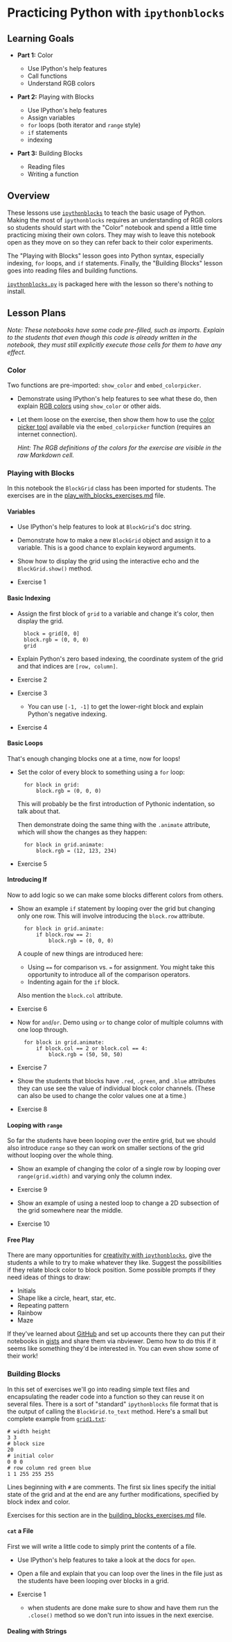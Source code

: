 # Practicing Python with `ipythonblocks`

## Learning Goals

- **Part 1:** Color
    - Use IPython's help features
    - Call functions
    - Understand RGB colors

- **Part 2:** Playing with Blocks
    - Use IPython's help features
    - Assign variables
    - `for` loops (both iterator and `range` style)
    - `if` statements
    - indexing

- **Part 3:** Building Blocks
    - Reading files
    - Writing a function

## Overview

These lessons use [`ipythonblocks`][] to teach the basic usage of Python.
Making the most of `ipythonblocks` requires an understanding of RGB colors
so students should start with the "Color" notebook and spend a little time
practicing mixing their own colors. They may wish to leave this notebook
open as they move on so they can refer back to their color experiments.

The "Playing with Blocks" lesson goes into Python syntax, especially
indexing, `for` loops, and `if` statements. Finally, the "Building Blocks"
lesson goes into reading files and building functions.

[`ipythonblocks.py`][] is packaged here with the lesson so there's nothing
to install.

## Lesson Plans

*Note: These notebooks have some code pre-filled, such as imports.
Explain to the students that even though this code is already written in the
notebook, they must still explicitly execute those cells for them to have
any effect.*

### Color

Two functions are pre-imported: `show_color` and `embed_colorpicker`.

- Demonstrate using IPython's help features to see what these do, then explain
  [RGB colors][RGB] using `show_color` or other aids.

- Let them loose on the exercise, then show them how to use the [color picker
  tool][colorpicker] available via the `embed_colorpicker` function (requires an
  internet connection).

    *Hint: The RGB definitions of the colors for the exercise are visible in the
    raw Markdown cell.*

### Playing with Blocks

In this notebook the `BlockGrid` class has been imported for students.
The exercises are in the [play_with_blocks_exercises.md][playing exercises]
file.

#### Variables

- Use IPython's help features to look at `BlockGrid`'s doc string.

- Demonstrate how to make a new `BlockGrid` object and assign it to a variable.
  This is a good chance to explain keyword arguments.

- Show how to display the grid using the interactive echo and the
  `BlockGrid.show()` method.

- Exercise 1

#### Basic Indexing

- Assign the first block of `grid` to a variable and change it's color,
  then display the grid.

        block = grid[0, 0]
        block.rgb = (0, 0, 0)
        grid

- Explain Python's zero based indexing, the coordinate system of the grid
  and that indices are `[row, column]`.

- Exercise 2

- Exercise 3
    - You can use `[-1, -1]` to get the lower-right block and explain
      Python's negative indexing.

- Exercise 4

#### Basic Loops

That's enough changing blocks one at a time, now for loops!

- Set the color of every block to something using a `for` loop:

        for block in grid:
            block.rgb = (0, 0, 0)

    This will probably be the first introduction of Pythonic indentation,
    so talk about that.

    Then demonstrate doing the same thing with the `.animate` attribute,
    which will show the changes as they happen:

        for block in grid.animate:
            block.rgb = (12, 123, 234)

- Exercise 5

#### Introducing If

Now to add logic so we can make some blocks different colors from others.

- Show an example `if` statement by looping over the grid but changing only
  one row. This will involve introducing the `block.row` attribute.

        for block in grid.animate:
            if block.row == 2:
                block.rgb = (0, 0, 0)

    A couple of new things are introduced here:

    - Using `==` for comparison vs. `=` for assignment.
      You might take this opportunity to introduce all of the comparison
      operators.
    - Indenting again for the `if` block.

    Also mention the `block.col` attribute.

- Exercise 6

- Now for `and`/`or`. Demo using `or` to change color of multiple columns
  with one loop through.

        for block in grid.animate:
            if block.col == 2 or block.col == 4:
                block.rgb = (50, 50, 50)

- Exercise 7

- Show the students that blocks have `.red`, `.green`, and `.blue` attributes
  they can use see the value of individual block color channels. (These can
  also be used to change the color values one at a time.)

- Exercise 8

#### Looping with `range`

So far the students have been looping over the entire grid, but we should also
introduce `range` so they can work on smaller sections of the grid without
looping over the whole thing.

- Show an example of changing the color of a single row by looping over
  `range(grid.width)` and varying only the column index.

- Exercise 9

- Show an example of using a nested loop to change a 2D subsection of the
  grid somewhere near the middle.

- Exercise 10

#### Free Play

There are many opportunities for [creativity with `ipythonblocks`][fun blocks],
give the students a while to try to make whatever they like. Suggest the
possibilities if they relate block color to block position. Some possible
prompts if they need ideas of things to draw:

- Initials
- Shape like a circle, heart, star, etc.
- Repeating pattern
- Rainbow
- Maze

If they've learned about [GitHub][] and set up accounts there they can put
their notebooks in [gists][] and share them via nbviewer. Demo how to do this
if it seems like something they'd be interested in. You can even show some
of their work!

### Building Blocks

In this set of exercises we'll go into reading simple text files and
encapsulating the reader code into a function so they can reuse it on several
files. There is a sort of "standard" `ipythonblocks` file format that is the
output of calling the `BlockGrid.to_text` method. Here's a small but complete
example from [`grid1.txt`][]:

    # width height
    3 3
    # block size
    20
    # initial color
    0 0 0
    # row column red green blue
    1 1 255 255 255

Lines beginning with `#` are comments. The first six lines specify the
initial state of the grid and at the end are any further modifications,
specified by block index and color.

Exercises for this section are in the
[building_blocks_exercises.md][building exercises] file.

#### `cat` a File

First we will write a little code to simply print the contents of a file.

- Use IPython's help features to take a look at the docs for `open`.
- Open a file and explain that you can loop over the lines in the file
  just as the students have been looping over blocks in a grid.

- Exercise 1
    - when students are done make sure to show and have them run
      the `.close()` method so we don't run into issues in the next exercise.

#### Dealing with Strings



[`ipythonblocks`]: https://github.com/jiffyclub/ipythonblocks
[`ipythonblocks.py`]: ./ipythonblocks.py
[RGB]: http://en.wikipedia.org/wiki/RGB_color_model
[colorpicker]: http://www.colorpicker.com
[playing exercises]: ./playing_with_blocks_exercises.md
[building exercises]: ./building_blocks_exercises.md
[fun blocks]: http://nbviewer.ipython.org/urls/raw.github.com/jiffyclub/ipythonblocks/master/demos/ipythonblocks_fun.ipynb
[GitHub]: http://github.com
[gists]: http://gist.github.com
[`grid1.txt`]: ./grid1.txt
